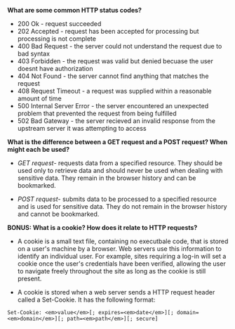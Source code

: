 **What are some common HTTP status codes?**

* 200 Ok - request succeeded
* 202 Accepted - request has been accepted for processing but processing is not complete
* 400 Bad Request - the server could not understand the request due to bad syntax
* 403 Forbidden - the request was valid but denied becuase the user doesnt have authorization
* 404 Not Found - the server cannot find anything that matches the request 
* 408 Request Timeout - a request was supplied within a reasonable amount of time
* 500 Internal Server Error - the server encountered an unexpected problem that prevented the request from being fulfilled
* 502 Bad Gateway - the server recieved an invalid response from the upstream server it was attempting to access

**What is the difference between a GET request and a POST request? When might each be used?**

* *GET request*- requests data from a specified resource. They should be used only to retrieve data and should never be used when dealing with sensitive data. They remain in the browser history and can be bookmarked.

* *POST request*- submits data to be processed to a specified resource and is used for sensitive data. They do not remain in the browser history and cannot be bookmarked.

**BONUS: What is a cookie? How does it relate to HTTP requests?** 

* A cookie is a small text file, containing no executbale code, that is stored on a user's machine by a browser. Web servers use this information to identify an individual user. For example, sites requiring a log-in will set a cookie once the user's credentials have been verified, allowing the user to navigate freely throughout the site as long as the cookie is still present. 

* A cookie is stored when a web server sends a HTTP request header called a Set-Cookie. It has the following format: 

```
Set-Cookie: <em>value</em>[; expires=<em>date</em>][; domain=<em>domain</em>][; path=<em>path</em>][; secure]
```
